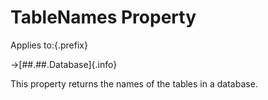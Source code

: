 # TableNames Property

Applies to:{.prefix}

→[##.##.Database]{.info}

This property returns the names of the tables in a database.


